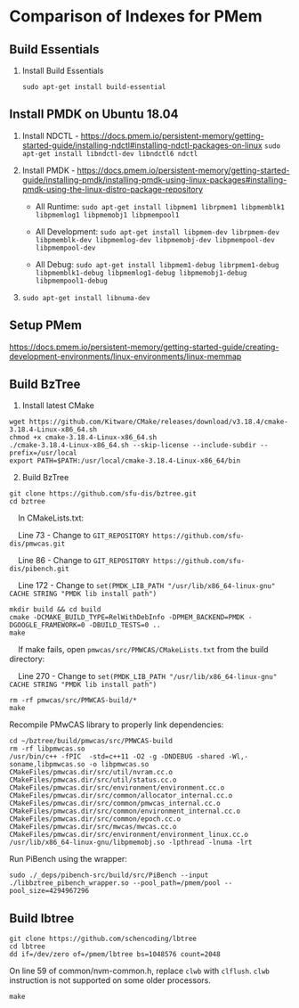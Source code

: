 # Comparison of Indexes for PMem

## Build Essentials
1. Install Build Essentials

   `sudo apt-get install build-essential`

## Install PMDK on Ubuntu 18.04
1. Install NDCTL - https://docs.pmem.io/persistent-memory/getting-started-guide/installing-ndctl#installing-ndctl-packages-on-linux
    `sudo apt-get install libndctl-dev libndctl6 ndctl`

2. Install PMDK - https://docs.pmem.io/persistent-memory/getting-started-guide/installing-pmdk/installing-pmdk-using-linux-packages#installing-pmdk-using-the-linux-distro-package-repository

    * All Runtime: 
`sudo apt-get install libpmem1 librpmem1 libpmemblk1 libpmemlog1 libpmemobj1 libpmempool1`

    * All Development: 
`sudo apt-get install libpmem-dev librpmem-dev libpmemblk-dev libpmemlog-dev libpmemobj-dev libpmempool-dev libpmempool-dev`

    * All Debug:
`sudo apt-get install libpmem1-debug librpmem1-debug libpmemblk1-debug libpmemlog1-debug libpmemobj1-debug libpmempool1-debug`

3.  `sudo apt-get install libnuma-dev`

## Setup PMem
https://docs.pmem.io/persistent-memory/getting-started-guide/creating-development-environments/linux-environments/linux-memmap

## Build BzTree
1. Install latest CMake
```
wget https://github.com/Kitware/CMake/releases/download/v3.18.4/cmake-3.18.4-Linux-x86_64.sh
chmod +x cmake-3.18.4-Linux-x86_64.sh
./cmake-3.18.4-Linux-x86_64.sh --skip-license --include-subdir --prefix=/usr/local
export PATH=$PATH:/usr/local/cmake-3.18.4-Linux-x86_64/bin
```
2. Build BzTree
```
git clone https://github.com/sfu-dis/bztree.git
cd bztree
```
&nbsp;&nbsp;&nbsp;&nbsp;In CMakeLists.txt:

&nbsp;&nbsp;&nbsp;&nbsp;Line 73 - Change to `GIT_REPOSITORY https://github.com/sfu-dis/pmwcas.git`

&nbsp;&nbsp;&nbsp;&nbsp;Line 86 - Change to `GIT_REPOSITORY https://github.com/sfu-dis/pibench.git`

&nbsp;&nbsp;&nbsp;&nbsp;Line 172 - Change to `set(PMDK_LIB_PATH "/usr/lib/x86_64-linux-gnu" CACHE STRING "PMDK lib install path")`
```
mkdir build && cd build
cmake -DCMAKE_BUILD_TYPE=RelWithDebInfo -DPMEM_BACKEND=PMDK -DGOOGLE_FRAMEWORK=0 -DBUILD_TESTS=0 ..
make
```
&nbsp;&nbsp;&nbsp;&nbsp;If make fails, open `pmwcas/src/PMWCAS/CMakeLists.txt` from the build directory:

&nbsp;&nbsp;&nbsp;&nbsp;Line 270 - Change to `set(PMDK_LIB_PATH "/usr/lib/x86_64-linux-gnu" CACHE STRING "PMDK lib install path")`
```
rm -rf pmwcas/src/PMWCAS-build/*
make
```

Recompile PMwCAS library to properly link dependencies:
```
cd ~/bztree/build/pmwcas/src/PMWCAS-build
rm -rf libpmwcas.so
/usr/bin/c++ -fPIC  -std=c++11 -O2 -g -DNDEBUG -shared -Wl,-soname,libpmwcas.so -o libpmwcas.so CMakeFiles/pmwcas.dir/src/util/nvram.cc.o CMakeFiles/pmwcas.dir/src/util/status.cc.o CMakeFiles/pmwcas.dir/src/environment/environment.cc.o CMakeFiles/pmwcas.dir/src/common/allocator_internal.cc.o CMakeFiles/pmwcas.dir/src/common/pmwcas_internal.cc.o CMakeFiles/pmwcas.dir/src/common/environment_internal.cc.o CMakeFiles/pmwcas.dir/src/common/epoch.cc.o CMakeFiles/pmwcas.dir/src/mwcas/mwcas.cc.o CMakeFiles/pmwcas.dir/src/environment/environment_linux.cc.o  /usr/lib/x86_64-linux-gnu/libpmemobj.so -lpthread -lnuma -lrt
```

Run PiBench using the wrapper:

```
sudo ./_deps/pibench-src/build/src/PiBench --input ./libbztree_pibench_wrapper.so --pool_path=/pmem/pool --pool_size=4294967296
```

## Build lbtree
```
git clone https://github.com/schencoding/lbtree
cd lbtree
dd if=/dev/zero of=/pmem/lbtree bs=1048576 count=2048
```
On line 59 of common/nvm-common.h, replace `clwb` with `clflush`. `clwb` instruction is not supported on some older processors.
```
make
```
